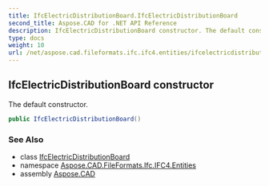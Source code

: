 ```yaml
---
title: IfcElectricDistributionBoard.IfcElectricDistributionBoard
second_title: Aspose.CAD for .NET API Reference
description: IfcElectricDistributionBoard constructor. The default constructor
type: docs
weight: 10
url: /net/aspose.cad.fileformats.ifc.ifc4.entities/ifcelectricdistributionboard/ifcelectricdistributionboard/
---
```

## IfcElectricDistributionBoard constructor

The default constructor.

```csharp
public IfcElectricDistributionBoard()
```

### See Also

* class [IfcElectricDistributionBoard](../)
* namespace [Aspose.CAD.FileFormats.Ifc.IFC4.Entities](../../ifcelectricdistributionboard/)
* assembly [Aspose.CAD](../../../)


